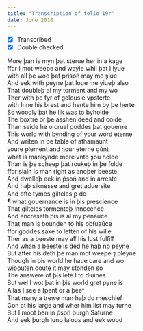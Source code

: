 ```yaml
---
title: "Transcription of folio 19r"
date: June 2018
---
```


- [X] Transcribed
- [X] Double checked

More þan is myn þat sterue her in a kage  
ffor I mot weepe and wayle whil þat I lyue  
with all þe woo þat prison̄ may me ȝiue  
And eek with peyne þat loue me yiueþ also  
That doubleþ al my torment and my wo  
Ther with þe fyr of gelousie vpsterte  
with Inne his brest and hente him by þe herte  
So woodly þat he lik was to byholde  
The boxtre or þe asshen deed and colde  
Than seide he o cruel goddes þat gouerne  
This world with bynding of your word eterne  
And writen in þe table of athamaunt  
youre ꝑlement and ȝour eterne gũnt  
what is mankynde more vnto ȝou holde  
Than is þe scheep þat roukeþ in þe folde  
ffor slain is man right as anoþer beeste  
And dwelleþ eek in p̉son̄ and in arreste  
And haþ siknesse and gret aduersite  
And ofte tymes gilteles ꝑ de  
¶ what gouernance is in þis prescience  
That gilteles tormenteþ Innocence  
And encreseth þis is al my penaūce  
That man is bounden to his obẜuaūce  
ffor goddes sake to letten of his wille  
Ther as a beeste may aỻ his lust fulfiỻ  
And whan a beeste is ded he haþ no peyne  
But after his deth þe man mot weepe ⁊ pleyne  
Though in þis world he haue care and wo  
wiþouten doute it may stonden so  
The answere of þis lete I to diuines  
But wel I wot þat in þis world gret pyne is  
Allas I see a ẜpent or a þeef  
That many a trewe man haþ do meschief  
Gon at his large and wher him list may turne  
But I moot ben in p̉son̄ þurgh Saturne  
And eek þurgh Iuno Ialous and eek wood

